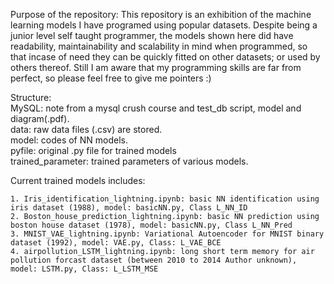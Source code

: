 Purpose of the repository:
This repository is an exhibition of the machine learning models I have programed using popular datasets. Despite being a junior level self taught programmer, the models shown here did have readability, maintainability and scalability in mind when programmed, so that incase of need they can be quickly fitted on other datasets; or used by others thereof. Still I am aware that my programming skills are far from perfect, so please feel free to give me pointers :)

Structure: <br/>
MySQL: note from a mysql crush course and test_db script, model and diagram(.pdf). <br/>
data: raw data files (.csv) are stored. <br/>
model: codes of NN models. <br/>
pyfile: original .py file for trained models <br/>
trained_parameter: trained parameters of various models. <br/>


Current trained models includes:

    1. Iris_identification_lightning.ipynb: basic NN identification using iris dataset (1988), model: basicNN.py, Class L_NN_ID
    2. Boston_house_prediction_lightning.ipynb: basic NN prediction using boston house dataset (1978), model: basicNN.py, Class L_NN_Pred
    3. MNIST_VAE_lightning.ipynb: Variational Autoencoder for MNIST binary dataset (1992), model: VAE.py, Class: L_VAE_BCE
    4. airpollution_LSTM_lightning.ipynb: long short term memory for air pollution forcast dataset (between 2010 to 2014 Author unknown), model: LSTM.py, Class: L_LSTM_MSE



